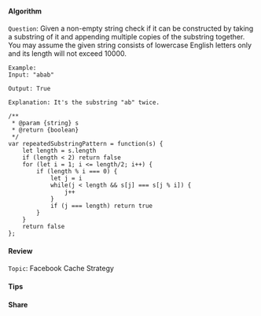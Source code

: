
#### Algorithm
`Question`: Given a non-empty string check if it can be constructed by taking a substring of it and appending multiple copies of the substring together. You may assume the given string consists of lowercase English letters only and its length will not exceed 10000.

```
Example:
Input: "abab"

Output: True

Explanation: It's the substring "ab" twice.
```

```
/**
 * @param {string} s
 * @return {boolean}
 */
var repeatedSubstringPattern = function(s) {
    let length = s.length
    if (length < 2) return false
    for (let i = 1; i <= length/2; i++) {
        if (length % i === 0) {
            let j = i
            while(j < length && s[j] === s[j % i]) {
                j++
            }
            if (j === length) return true
        }
    }
    return false
};
```

#### Review
`Topic`: Facebook Cache Strategy

#### Tips

#### Share